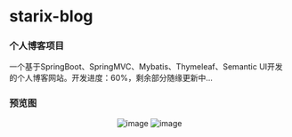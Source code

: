 # starix-blog
### 个人博客项目
一个基于SpringBoot、SpringMVC、Mybatis、Thymeleaf、Semantic UI开发的个人博客网站。开发进度：60%，剩余部分随缘更新中...

### 预览图
<div align="center">
<img src="http://www.starix.top/github/images/20200614143347.png" alt="image" width="auto">
<img src="http://www.starix.top/github/images/20200614143347.png" alt="image" width="auto">
</div>
